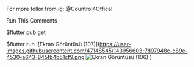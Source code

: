 For more follor from ig: @Countrol4Offical

Run This Comments

$flutter pub get

$flutter run
![Ekran Görüntüsü (107)](https://user-images.githubusercontent.com/47148545/143956603-7d97948c-c89e-4530-a643-845fb4b51cf9.png
![Ekran Görüntüsü (106)](https://user-images.githubusercontent.com/47148545/143956616-a9fb5377-72e1-4b4c-99c1-6ef7b154d0fe.png)
)
